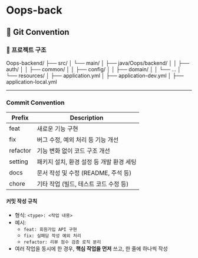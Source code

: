 # Oops-back
## 📠 Git Convention

### 📁 프로젝트 구조
Oops-backend/
├── src/
│ └── main/
│ ├── java/Oops/backend/
│ │ ├── auth/
│ │ ├── common/
│ │ ├── config/
│ │ ├── domain/
│ │ └── ...
│ └── resources/
│ ├── application.yml
│ ├── application-dev.yml
│ ├── application-local.yml


---

### Commit Convention

| Prefix   | Description                                     |
|----------|-------------------------------------------------|
| feat     | 새로운 기능 구현                                  |
| fix      | 버그 수정, 예외 처리 등 기능 개선                    |
| refactor | 기능 변화 없이 코드 구조 개선                        |
| setting  | 패키지 설치, 환경 설정 등 개발 환경 세팅               |
| docs     | 문서 작성 및 수정 (README, 주석 등)                |
| chore    | 기타 작업 (빌드, 테스트 코드 수정 등)               |

#### 커밋 작성 규칙

- 형식: `<type>: <작업 내용>`
- 예시:
  - `feat: 회원가입 API 구현`
  - `fix: 실패담 작성 예외 처리`
  - `refactor: 리뷰 점수 검증 로직 분리`
- 여러 작업을 동시에 한 경우, **핵심 작업을 먼저** 쓰고, 한 줄에 하나씩 작성
